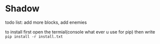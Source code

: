 # Shadow
todo list: add more blocks, add enemies

to install first open the termial(console what ever u use for pip) then write `pip install -r install.txt`
